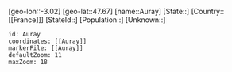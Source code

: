 ﻿---
location: [47.67,-3.02]
mapzoom: [7,12] 
mapmarker: city 
type: City
tags:
- geo/City


SpocWebEntityId: 28934
isDeleted: false
confidential: public

---
[geo-lon::-3.02]
[geo-lat::47.67]
[name::Auray]
[State::]
[Country::[[France]]]
[StateId::]
[Population::]
[Unknown::]


```leaflet
id: Auray
coordinates: [[Auray]]
markerFile: [[Auray]]
defaultZoom: 11 
maxZoom: 18
```
